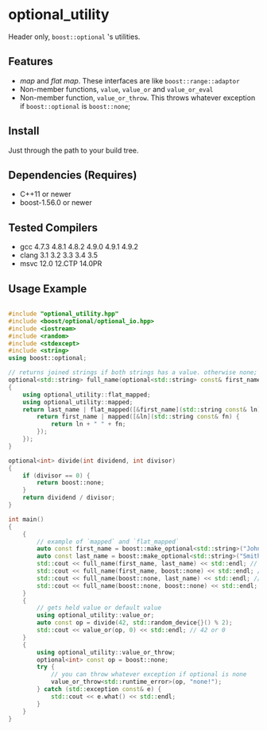 # optional_utility

Header only, `boost::optional` 's utilities.

## Features

 * *map* and *flat map*. These interfaces are like `boost::range::adaptor`
 * Non-member functions, `value`, `value_or` and `value_or_eval`
 * Non-member function, `value_or_throw`. This throws whatever exception if `boost::optional` is `boost::none`;

## Install

Just through the path to your build tree.

## Dependencies (Requires)

 * C++11 or newer
 * boost-1.56.0 or newer

## Tested Compilers

 * gcc 4.7.3 4.8.1 4.8.2 4.9.0 4.9.1 4.9.2
 * clang 3.1 3.2 3.3 3.4 3.5
 * msvc 12.0 12.CTP 14.0PR

## Usage Example

```cpp

#include "optional_utility.hpp"
#include <boost/optional/optional_io.hpp>
#include <iostream>
#include <random>
#include <stdexcept>
#include <string>
using boost::optional;

// returns joined strings if both strings has a value. otherwise none;
optional<std::string> full_name(optional<std::string> const& first_name, optional<std::string> const& last_name)
{
    using optional_utility::flat_mapped;
    using optional_utility::mapped;
    return last_name | flat_mapped([&first_name](std::string const& ln) {
        return first_name | mapped([&ln](std::string const& fn) {
            return ln + " " + fn;
        });
    });
}

optional<int> divide(int dividend, int divisor)
{
    if (divisor == 0) {
        return boost::none;
    }
    return dividend / divisor;
}

int main()
{
    {
        // example of `mapped` and `flat_mapped`
        auto const first_name = boost::make_optional<std::string>("John");
        auto const last_name = boost::make_optional<std::string>("Smith");
        std::cout << full_name(first_name, last_name) << std::endl; // John Smith
        std::cout << full_name(first_name, boost::none) << std::endl; // --
        std::cout << full_name(boost::none, last_name) << std::endl; // --
        std::cout << full_name(boost::none, boost::none) << std::endl; // -- 
    }
    {
        // gets held value or default value
        using optional_utility::value_or;
        auto const op = divide(42, std::random_device{}() % 2);
        std::cout << value_or(op, 0) << std::endl; // 42 or 0
    }
    {
        using optional_utility::value_or_throw;
        optional<int> const op = boost::none;
        try {
            // you can throw whatever exception if optional is none
            value_or_throw<std::runtime_error>(op, "none!");
        } catch (std::exception const& e) {
            std::cout << e.what() << std::endl;
        }
    }
}

```

